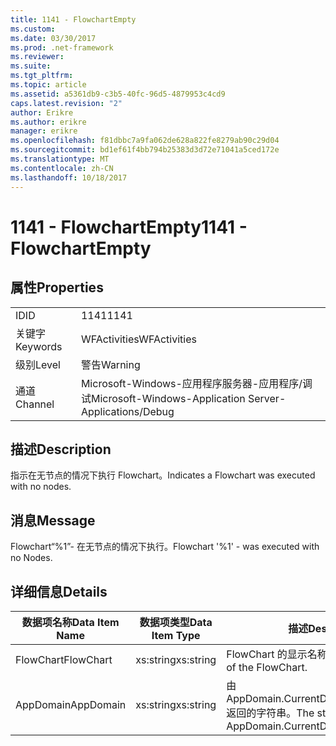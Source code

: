 ```yaml
---
title: 1141 - FlowchartEmpty
ms.custom: 
ms.date: 03/30/2017
ms.prod: .net-framework
ms.reviewer: 
ms.suite: 
ms.tgt_pltfrm: 
ms.topic: article
ms.assetid: a5361db9-c3b5-40fc-96d5-4879953c4cd9
caps.latest.revision: "2"
author: Erikre
ms.author: erikre
manager: erikre
ms.openlocfilehash: f81dbbc7a9fa062de628a822fe8279ab90c29d04
ms.sourcegitcommit: bd1ef61f4bb794b25383d3d72e71041a5ced172e
ms.translationtype: MT
ms.contentlocale: zh-CN
ms.lasthandoff: 10/18/2017
---
```

# <a name="1141---flowchartempty"></a><span data-ttu-id="77eff-102">1141 - FlowchartEmpty</span><span class="sxs-lookup"><span data-stu-id="77eff-102">1141 - FlowchartEmpty</span></span>
## <a name="properties"></a><span data-ttu-id="77eff-103">属性</span><span class="sxs-lookup"><span data-stu-id="77eff-103">Properties</span></span>  
  
|||  
|-|-|  
|<span data-ttu-id="77eff-104">ID</span><span class="sxs-lookup"><span data-stu-id="77eff-104">ID</span></span>|<span data-ttu-id="77eff-105">1141</span><span class="sxs-lookup"><span data-stu-id="77eff-105">1141</span></span>|  
|<span data-ttu-id="77eff-106">关键字</span><span class="sxs-lookup"><span data-stu-id="77eff-106">Keywords</span></span>|<span data-ttu-id="77eff-107">WFActivities</span><span class="sxs-lookup"><span data-stu-id="77eff-107">WFActivities</span></span>|  
|<span data-ttu-id="77eff-108">级别</span><span class="sxs-lookup"><span data-stu-id="77eff-108">Level</span></span>|<span data-ttu-id="77eff-109">警告</span><span class="sxs-lookup"><span data-stu-id="77eff-109">Warning</span></span>|  
|<span data-ttu-id="77eff-110">通道</span><span class="sxs-lookup"><span data-stu-id="77eff-110">Channel</span></span>|<span data-ttu-id="77eff-111">Microsoft-Windows-应用程序服务器-应用程序/调试</span><span class="sxs-lookup"><span data-stu-id="77eff-111">Microsoft-Windows-Application Server-Applications/Debug</span></span>|  
  
## <a name="description"></a><span data-ttu-id="77eff-112">描述</span><span class="sxs-lookup"><span data-stu-id="77eff-112">Description</span></span>  
 <span data-ttu-id="77eff-113">指示在无节点的情况下执行 Flowchart。</span><span class="sxs-lookup"><span data-stu-id="77eff-113">Indicates a Flowchart was executed with no nodes.</span></span>  
  
## <a name="message"></a><span data-ttu-id="77eff-114">消息</span><span class="sxs-lookup"><span data-stu-id="77eff-114">Message</span></span>  
 <span data-ttu-id="77eff-115">Flowchart“%1”- 在无节点的情况下执行。</span><span class="sxs-lookup"><span data-stu-id="77eff-115">Flowchart '%1' - was executed with no Nodes.</span></span>  
  
## <a name="details"></a><span data-ttu-id="77eff-116">详细信息</span><span class="sxs-lookup"><span data-stu-id="77eff-116">Details</span></span>  
  
|<span data-ttu-id="77eff-117">数据项名称</span><span class="sxs-lookup"><span data-stu-id="77eff-117">Data Item Name</span></span>|<span data-ttu-id="77eff-118">数据项类型</span><span class="sxs-lookup"><span data-stu-id="77eff-118">Data Item Type</span></span>|<span data-ttu-id="77eff-119">描述</span><span class="sxs-lookup"><span data-stu-id="77eff-119">Description</span></span>|  
|--------------------|--------------------|-----------------|  
|<span data-ttu-id="77eff-120">FlowChart</span><span class="sxs-lookup"><span data-stu-id="77eff-120">FlowChart</span></span>|<span data-ttu-id="77eff-121">xs:string</span><span class="sxs-lookup"><span data-stu-id="77eff-121">xs:string</span></span>|<span data-ttu-id="77eff-122">FlowChart 的显示名称。</span><span class="sxs-lookup"><span data-stu-id="77eff-122">The display name of the FlowChart.</span></span>|  
|<span data-ttu-id="77eff-123">AppDomain</span><span class="sxs-lookup"><span data-stu-id="77eff-123">AppDomain</span></span>|<span data-ttu-id="77eff-124">xs:string</span><span class="sxs-lookup"><span data-stu-id="77eff-124">xs:string</span></span>|<span data-ttu-id="77eff-125">由 AppDomain.CurrentDomain.FriendlyName 返回的字符串。</span><span class="sxs-lookup"><span data-stu-id="77eff-125">The string returned by AppDomain.CurrentDomain.FriendlyName.</span></span>|
